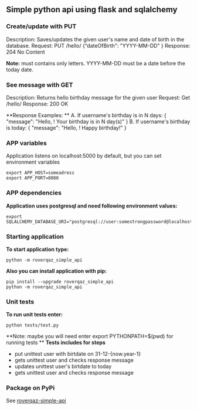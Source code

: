 ## Simple python api using flask and sqlalchemy
### Create/update with PUT 
Description: Saves/updates the given user's name and date of birth in the database. 
Request: PUT /hello/<username> {“dateOfBirth": "YYYY-MM-DD" }
Response: 204 No Content
 
**Note:**
<usename> must contains only letters. 
YYYY-MM-DD must be a date before the today date. 

### See message with GET
Description: Returns hello birthday message for the given user 
Request: Get /hello/<username> 
Response: 200 OK 

**Response Examples: **
A. If username's birthday is in N days: { "message": "Hello, <username>! Your birthday is in N day(s)" } 
B. If username's birthday is today: { "message": "Hello, <username>! Happy birthday!" } 
### APP variables
Application listens on localhost:5000 by default, but you can set environment variables
```
export APP_HOST=someadress
export APP_PORT=8080
```

### APP dependencies
**Application uses postgresql and need following environment values:**
```
export SQLALCHEMY_DATABASE_URI="postgresql://user:somestrongpassword@localhost:5432/users"
```

### Starting application
**To start application type:**
```
python -m roverqaz_simple_api
```
**Also you can install application with pip:**
```
pip install --upgrade roverqaz_simple_api
python -m roverqaz_simple_api
```
### Unit tests
**To run unit tests enter:**
```
python tests/test.py
```
**Note: maybe you will need enter export PYTHONPATH=$(pwd) for running tests **
**Tests includes for steps**
 - put unittest user with birtdate on 31-12-{now.year-1}
 - gets unittest user and checks response message
 - updates unittest user's birtdate to today
 - gets unittest user and checks response message
 
### Package on PyPi
See [roverqaz-simple-api](https://pypi.org/project/roverqaz-simple-api/)